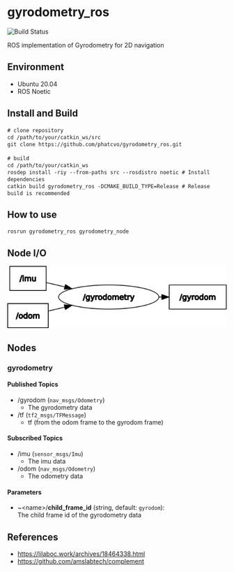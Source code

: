 # gyrodometry_ros

![Build Status](https://github.com/phatcvo/gyrodometry_ros/workflows/build/badge.svg)

ROS implementation of Gyrodometry for 2D navigation

## Environment

- Ubuntu 20.04
- ROS Noetic

## Install and Build

```
# clone repository
cd /path/to/your/catkin_ws/src
git clone https://github.com/phatcvo/gyrodometry_ros.git

# build
cd /path/to/your/catkin_ws
rosdep install -riy --from-paths src --rosdistro noetic # Install dependencies
catkin build gyrodometry_ros -DCMAKE_BUILD_TYPE=Release # Release build is recommended
```

## How to use

```
rosrun gyrodometry_ros gyrodometry_node
```

## Node I/O

![Node I/O](images/node_io.png)

## Nodes

### gyrodometry

#### Published Topics

- /gyrodom (`nav_msgs/Odometry`)
  - The gyrodometry data
- /tf (`tf2_msgs/TFMessage`)
  - tf (from the odom frame to the gyrodom frame)

#### Subscribed Topics

- /imu (`sensor_msgs/Imu`)
  - The imu data
- /odom (`nav_msgs/Odometry`)
  - The odometry data

#### Parameters

- ~\<name>/<b>child_frame_id</b> (string, default: `gyrodom`):<br>
  The child frame id of the gyrodometry data

## References

- https://lilaboc.work/archives/18464338.html
- https://github.com/amslabtech/complement
